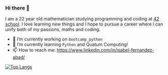 ### Hi there 👋

I am a 22 year old mathematician studying programming and coding at [42 school](https://www.42madrid.com/). I love learning new things and I hope to pursue a career where I can unify both of my passions, maths and coding.

- 🔭 I’m currently working on `bootcamp_python`
- 🌱 I’m currently learning `Python` and Quatum Computing!
- 📫 How to reach me: https://www.linkedin.com/in/isabel-fernandez-abad/

[![Top Langs](https://github-readme-stats.vercel.app/api/top-langs/?username=isabelfdez&layout=compact)](https://github.com/anuraghazra/github-readme-stats)


<!--
[![Anurag's GitHub stats](https://github-readme-stats.vercel.app/api?username=isabelfdez&count_private=true&show_icons=true&theme=radical)](https://github.com/anuraghazra/github-readme-stats)


<!--
**isabelfdez/isabelfdez** is a ✨ _special_ ✨ repository because its `README.md` (this file) appears on your GitHub profile.

Here are some ideas to get you started:

- 🔭 I’m currently working on ...
- 🌱 I’m currently learning ...
- 👯 I’m looking to collaborate on ...
- 🤔 I’m looking for help with ...
- 💬 Ask me about ...
- 📫 How to reach me: ...
- 😄 Pronouns: ...
- ⚡ Fun fact: ...
-->
